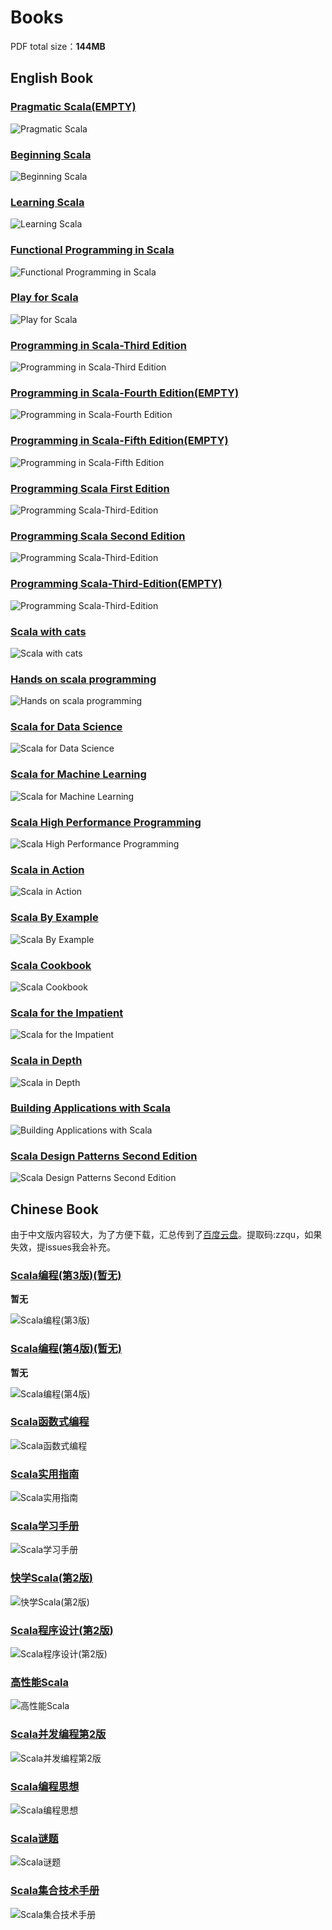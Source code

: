 # **Books**

PDF total size：**144MB**

## English Book

### [Pragmatic Scala(EMPTY)](Pragmatic-Scala.pdf)

![Pragmatic Scala](images/Pragmatic-Scala.jpg)

### [Beginning Scala](Beginning-Scala.pdf)

![Beginning Scala](images/Beginning-Scala.png)

### [Learning Scala](Learning-Scala.pdf)

![Learning Scala](images/Learning-Scala.jpg)

### [Functional Programming in Scala](Functional-Programming-in-Scala.pdf)

![Functional Programming in Scala](images/Functional-Programming-in-Scala.jpg)

### [Play for Scala](Play-for-Scala.pdf)

![Play for Scala](images/Play-for-Scala.jpg)

### [Programming in Scala-Third Edition](Programming-in-Scala-Third-Edition.pdf)

![Programming in Scala-Third Edition](images/Programming-in-Scala-Third-Edition.jpg)

### [Programming in Scala-Fourth Edition(EMPTY)](Programming-in-Scala-Fourth-Edition.pdf)


![Programming in Scala-Fourth Edition](images/Programming-in-Scala-Fourth-Edition.jpg)

### [Programming in Scala-Fifth Edition(EMPTY)](Programming-in-Scala-Fifth-Edition.pdf)

![Programming in Scala-Fifth Edition](images/Programming-in-Scala-Fifth-Edition.jpg)


### [Programming Scala First Edition](Programming-Scala-First-Edition.pdf)

![Programming Scala-Third-Edition](images/Programming-Scala-First-Edition.png)

### [Programming Scala Second Edition](Programming-Scala-Second-Edition.pdf)

![Programming Scala-Third-Edition](images/Programming-Scala-Second-Edition.png)

### [Programming Scala-Third-Edition(EMPTY)](Programming-Scala-Third-Edition.pdf)

![Programming Scala-Third-Edition](images/Programming-Scala-Third-Edition.jpg)



### [Scala with cats](Scala-with-cats.pdf)

![Scala with cats](images/Scala-with-cats.png)

### [Hands on scala programming](Hands-on-scala-programming.pdf)

![Hands on scala programming](images/Hands-on-scala-programming.png)

### [Scala for Data Science](Scala-for-Data-Science.pdf)

![Scala for Data Science](images/Scala-for-Data-Science.png)

### [Scala for Machine Learning](Scala-for-Machine-Learning.pdf)

![Scala for Machine Learning](images/Scala-for-Machine-Learning.png)


### [Scala High Performance Programming](Scala-High-Performance-Programming.pdf)

![Scala High Performance Programming](images/Scala-High-Performance-Programming.png)


### [Scala in Action](Scala-in-Action.pdf)

![Scala in Action](images/Scala-in-Action.png)


### [Scala By Example](Scala-By-Example.pdf)

![Scala By Example](images/Scala-By-Example.png)

### [Scala Cookbook](Scala-Cookbook.pdf)

![Scala Cookbook](images/Scala-Cookbook.png)


### [Scala for the Impatient](Scala-for-the-Impatient.pdf)

![Scala for the Impatient](images/Scala-for-the-Impatient.png)

### [Scala in Depth](Scala-in-Depth.pdf)

![Scala in Depth](images/Scala-in-Depth.png)

### [Building Applications with Scala](Building-Applications-with-Scala.pdf)

![Building Applications with Scala](images/Building-Applications-with-Scala.png)

### [Scala Design Patterns Second Edition](Scala-DesignPatterns-Second-Edition.pdf)

![Scala Design Patterns Second Edition](images/Scala-DesignPatterns-Second-Edition.jpg)

## Chinese Book

由于中文版内容较大，为了方便下载，汇总传到了[百度云盘](https://pan.baidu.com/s/1N67CtkoYiHhdxQW5zO0VYQ)。提取码:zzqu，如果失效，提issues我会补充。

### [Scala编程(第3版)(暂无)]()

**暂无**

![Scala编程(第3版)](images/Scala编程(第3版).jpg)


### [Scala编程(第4版)(暂无)]()

**暂无**

![Scala编程(第4版)](images/Scala编程(第4版).jpg)


### [Scala函数式编程](Scala函数式编程.pdf)

![Scala函数式编程](images/Scala函数式编程.jpg)


### [Scala实用指南](Scala实用指南.pdf)

![Scala实用指南](images/Scala实用指南.jpg)


### [Scala学习手册](Scala学习手册.pdf)

![Scala学习手册](images/Scala学习手册.jpg)


### [快学Scala(第2版)](快学Scala.pdf)

![快学Scala(第2版)](images/快学Scala(第2版).jpg)


### [Scala程序设计(第2版)](Scala程序设计第2版.pdf)

![Scala程序设计(第2版)](images/Scala程序设计(第2版).png)


### [高性能Scala](高性能Scala.pdf)

![高性能Scala](images/高性能Scala.jpg)


### [Scala并发编程第2版](Scala并发编程.pdf)

![Scala并发编程第2版](images/Scala并发编程第2版.jpg)


### [Scala编程思想](Scala编程思想.pdf)

![Scala编程思想](images/Scala编程思想.jpg)


### [Scala谜题](Scala谜题.pdf)

![Scala谜题](images/Scala谜题.jpg)


### [Scala集合技术手册](Scala集合技术手册.pdf)

![Scala集合技术手册](images/Scala集合技术手册.jpg)